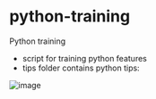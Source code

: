 # python-training
Python training
- script for training python features
- tips folder contains python tips:

![image](https://user-images.githubusercontent.com/7273568/206850118-ce4c5cc3-6d91-411d-827c-09c0cec21be9.png)
